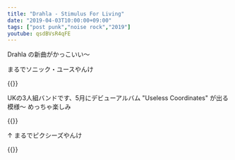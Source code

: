 ```yaml
---
title: "Drahla - Stimulus For Living"
date: "2019-04-03T10:00:00+09:00"
tags: ["post punk","noise rock","2019"]
youtube: qsdBVsR4qFE
---
```


Drahla の新曲がかっこいい〜

まるでソニック・ユースやんけ

{{<youtube src="qsdBVsR4qFE" title="Drahla - Stimulus For Living">}}

UKの3人組バンドです、5月にデビューアルバム "Useless Coordinates" が出る模様〜 めっちゃ楽しみ

{{<youtube src="sZMIjIat7k4" title="Drahla - Fictional Decision">}}

↑ まるでピクシーズやんけ

{{<youtube src="Y6tk4wH38TU" title="Drahla - Twelve Divisions of the Day">}}
